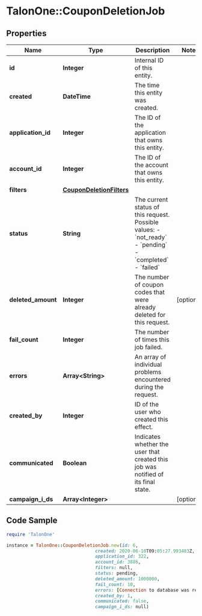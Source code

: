 # TalonOne::CouponDeletionJob

## Properties

Name | Type | Description | Notes
------------ | ------------- | ------------- | -------------
**id** | **Integer** | Internal ID of this entity. | 
**created** | **DateTime** | The time this entity was created. | 
**application_id** | **Integer** | The ID of the application that owns this entity. | 
**account_id** | **Integer** | The ID of the account that owns this entity. | 
**filters** | [**CouponDeletionFilters**](CouponDeletionFilters.md) |  | 
**status** | **String** | The current status of this request. Possible values: - &#x60;not_ready&#x60; - &#x60;pending&#x60; - &#x60;completed&#x60; - &#x60;failed&#x60;  | 
**deleted_amount** | **Integer** | The number of coupon codes that were already deleted for this request. | [optional] 
**fail_count** | **Integer** | The number of times this job failed. | 
**errors** | **Array&lt;String&gt;** | An array of individual problems encountered during the request. | 
**created_by** | **Integer** | ID of the user who created this effect. | 
**communicated** | **Boolean** | Indicates whether the user that created this job was notified of its final state. | 
**campaign_i_ds** | **Array&lt;Integer&gt;** |  | [optional] 

## Code Sample

```ruby
require 'TalonOne'

instance = TalonOne::CouponDeletionJob.new(id: 6,
                                 created: 2020-06-10T09:05:27.993483Z,
                                 application_id: 322,
                                 account_id: 3886,
                                 filters: null,
                                 status: pending,
                                 deleted_amount: 1000000,
                                 fail_count: 10,
                                 errors: [Connection to database was reset, failed to delete codes],
                                 created_by: 1,
                                 communicated: false,
                                 campaign_i_ds: null)
```


